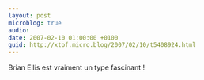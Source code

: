```yaml
---
layout: post
microblog: true
audio: 
date: 2007-02-10 01:00:00 +0100
guid: http://xtof.micro.blog/2007/02/10/t5408924.html
---
```

Brian Ellis est vraiment un type fascinant !
